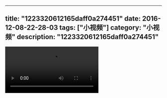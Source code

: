 
---
title: "1223320612165daff0a274451"
date: 2016-12-08-22-28-03
tags: ["小视频"]
category: "小视频"
description: "1223320612165daff0a274451"
---
<video src="http://ohtsqip0g.bkt.clouddn.com/1223320612165daff0a274451.mp4" controls="controls"></video>
